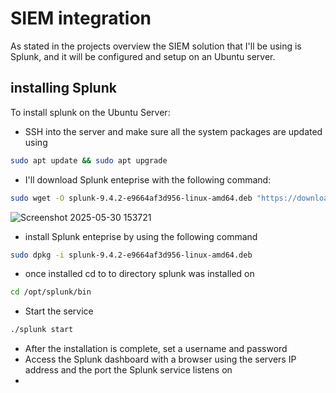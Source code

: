 # SIEM integration
As stated in the projects overview the SIEM solution that I'll be using is Splunk, and it will be configured and setup on an Ubuntu server.

## installing Splunk
To install splunk on the Ubuntu Server:
- SSH into the server and make sure all the system packages are updated using  
```bash 
sudo apt update && sudo apt upgrade
```
- I'll download Splunk enteprise with the following command:
```bash
sudo wget -O splunk-9.4.2-e9664af3d956-linux-amd64.deb "https://download.splunk.com/products/splunk/releases/9.4.2/linux/splunk-9.4.2-e9664af3d956-linux-amd64.deb"
```
![Screenshot 2025-05-30 153721](https://github.com/user-attachments/assets/0d3e9a08-6566-4004-badf-1f57ad0c8426)
- install Splunk enteprise by using the following command
```bash
sudo dpkg -i splunk-9.4.2-e9664af3d956-linux-amd64.deb
```
- once installed cd to to directory splunk was installed on 
```bash
cd /opt/splunk/bin
```
- Start the service
```bash
./splunk start
```
- After the installation is complete, set a username and password
- Access the Splunk dashboard with a browser using the servers IP address and the port the Splunk service listens on
- 
